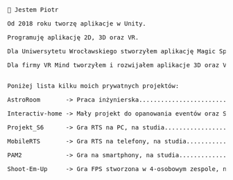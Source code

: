 <pre>
👋 Jestem Piotr<br>
Od 2018 roku tworzę aplikacje w Unity. <br>
Programuję aplikację 2D, 3D oraz VR. <br>
Dla Uniwersytetu Wrocławskiego stworzyłem aplikację Magic Spheres oraz stronę internetową: http://magicspheres.uni.wroc.pl/ <br>
Dla firmy VR Mind tworzyłem i rozwijałem aplikacje 3D oraz VR: https://vrmind.pl/ <br>

Poniżej lista kilku moich prywatnych projektów:<br>
AstroRoom       -> Praca inżynierska......................................film na yt: https://youtu.be/NNWBVgMQz24 <br>
Interactiv-home -> Mały projekt do opanowania eventów oraz SOLID..........film na yt: https://youtu.be/tGM42Ra2I3w <br>
Projekt_S6      -> Gra RTS na PC, na studia...............................film na yt: https://youtu.be/JIfik8_Fewc <br>
MobileRTS       -> Gra RTS na telefony, na studia.........................film na yt: https://youtu.be/mECaXEaJKZU <br>
PAM2            -> Gra na smartphony, na studia...........................film na yt: https://youtu.be/AcsKneUWFbI <br>
Shoot-Em-Up     -> Gra FPS stworzona w 4-osobowym zespole, na studia......film na yt: https://youtu.be/5-3VR13IdNo <br>
</pre>
<!---
piotrwojtaszek/piotrwojtaszek is a ✨ special ✨ repository because its `README.md` (this file) appears on your GitHub profile.
You can click the Preview link to take a look at your changes.
--->
